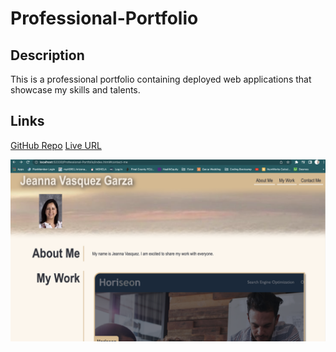 # Professional-Portfolio

## Description
This is a professional portfolio containing deployed web applications that showcase my skills and talents.

## Links

[GitHub Repo](https://github.com/jeannav/Professional-Portfolio)
[Live URL](http://localhost:52330/Professional-Portfolio/index.html)

![Screenshot](./assets/images/Screenshot%202023-01-09%20at%205.05.57%20PM.png)